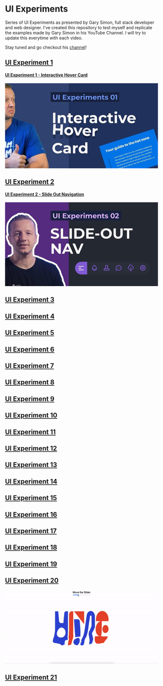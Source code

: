 # UI Experiments
Series of UI Experiments as presented by Gary Simon, full stack developer and web designer.
I've created this repository to test myself and replicate the examples made by Gary Simon in his YouTube Channel.
I will try to update this everytime with each video.

Stay tuned and go checkout his [channel](https://www.youtube.com/channel/UCVyRiMvfUNMA1UPlDPzG5Ow)!

## [UI Experiment 1](https://frappaaa.github.io/ui-experiments/UI01)
#### [UI Experiment 1 - Interactive Hover Card](https://github.com/frappaaa/ui-experiments/tree/main/UI01-interactive_hover_card)
[![Video of Gary Simon doing the UI Experiment 1](https://raw.githubusercontent.com/frappaaa/ui-experiments/main/img/uiEx1.jpg)](https://www.youtube.com/embed/a821gLAdLAU)

## [UI Experiment 2](https://frappaaa.github.io/ui-experiments/UI02)
#### [UI Experiment 2 - Slide Out Navigation](https://github.com/frappaaa/ui-experiments/tree/main/UI02-slide_out_navigation)
[![Video of Gary Simon doing the UI Experiment 2](https://raw.githubusercontent.com/frappaaa/ui-experiments/main/img/uiEx2.jpg)](https://www.youtube.com/embed/n4_s0DpiHjQ)

## [UI Experiment 3](https://frappaaa.github.io/ui-experiments/UI03)

## [UI Experiment 4](https://frappaaa.github.io/ui-experiments/UI04)

## [UI Experiment 5](https://frappaaa.github.io/ui-experiments/UI05)

## [UI Experiment 6](https://frappaaa.github.io/ui-experiments/UI06)

## [UI Experiment 7](https://frappaaa.github.io/ui-experiments/UI07)

## [UI Experiment 8](https://frappaaa.github.io/ui-experiments/UI08)

## [UI Experiment 9](https://frappaaa.github.io/ui-experiments/UI09)

## [UI Experiment 10](https://frappaaa.github.io/ui-experiments/UI10)

## [UI Experiment 11](https://frappaaa.github.io/ui-experiments/UI11)

## [UI Experiment 12](https://frappaaa.github.io/ui-experiments/UI12)

## [UI Experiment 13](https://frappaaa.github.io/ui-experiments/UI13)

## [UI Experiment 14](https://frappaaa.github.io/ui-experiments/UI14)

## [UI Experiment 15](https://frappaaa.github.io/ui-experiments/UI15)

## [UI Experiment 16](https://frappaaa.github.io/ui-experiments/UI16)

## [UI Experiment 17](https://frappaaa.github.io/ui-experiments/UI17)
## [UI Experiment 18](https://frappaaa.github.io/ui-experiments/UI18)

## [UI Experiment 19](https://frappaaa.github.io/ui-experiments/UI19)
## [UI Experiment 20](https://frappaaa.github.io/ui-experiments/UI20)
![Anteprima dell'esperimento con ripresa video del sito](https://raw.githubusercontent.com/frappaaa/ui-experiments/main/UI20/assets/img/ezgif.com-gif-maker.gif)

## [UI Experiment 21](https://frappaaa.github.io/ui-experiments/UI21)
